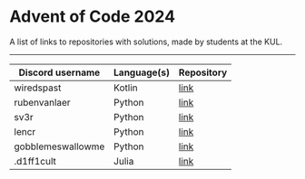 # Advent of Code 2024

A list of links to repositories with solutions, made by students at the KUL.

---

| Discord username     | Language(s)                 | Repository                                             |
|----------------------|-----------------------------|--------------------------------------------------------|
| wiredspast           | Kotlin                      | [link](https://github.com/JonasssC/AoC-2024)           |
| rubenvanlaer         | Python                      | [link](https://github.com/ruben-vl/aoc)                |
| sv3r                 | Python                      | [link](https://github.com/Sv3r/aoc-2024)               |
| lencr                | Python                      | [link](https://github.com/LC-Grrr/aoc-2024)            |
| gobblemeswallowme    | Python                      | [link](https://github.com/iEndrath/AOC-2024)           |
| .d1ff1cult           | Julia                       | [link](https://github.com/d1ff1cult0/aoc-2024)         |
